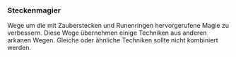 ### Steckenmagier

Wege um die mit Zauberstecken und Runenringen hervorgerufene Magie zu verbessern. Diese Wege übernehmen einige
Techniken aus anderen arkanen Wegen. Gleiche oder ähnliche Techniken sollte nicht kombiniert werden.
